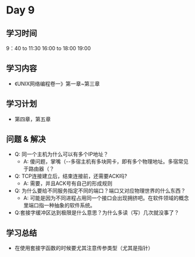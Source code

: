 # Day 9
## 学习时间
9：40 to 11:30 16:00 to 18:00 19:00 
## 学习内容
- 《UNIX网络编程卷一》第一章~第三章
## 学习计划
- 第四章，第五章
## 问题 & 解决
- Q: 同一个主机为什么可以有多个IP地址？
  - A: 傻问题，掌嘴（--多宿主机有多块网卡，即有多个物理地址。多宿常见于路由器（？
- Q: TCP连接建立后，结束连接前，还需要ACK吗?
  - A: 需要，并且ACK号有自己的形成规则
- Q: 为什么要给不同服务指定不同的端口？端口又对应物理世界的什么东西？
  - A: 可能是因为不同进程占用同一个接口会出现拥挤吧。在软件领域的概念里端口指一种抽象的软件系统。
- Q:套接字缓冲区达到极限是什么意思？为什么多读（写）几次就没事了？
## 学习总结
- 在使用套接字函数的时候要尤其注意传参类型（尤其是指针）